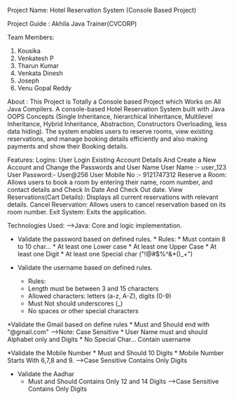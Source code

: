 Project Name: Hotel Reservation System  (Console Based Project)

Project Guide : Akhila Java Trainer(CVCORP)

Team Members:
1. Kousika
2. Venkatesh P
3. Tharun Kumar 
4. Venkata Dinesh 
5. Joseph
6. Venu Gopal Reddy

About :
This Project is Totally a Console based Project which Works on All Java Compilers. A console-based Hotel Reservation System built with Java OOPS Concepts 
(Single Inheritance, hierarchical Inheritance, Multilevel Inheritance, Hybrid Inheritance, Abstraction, Constructors Overloading, less data hiding). 
The system enables users to reserve rooms, view existing reservations, and manage booking details efficiently and also making payments and show their Booking details.

Features:
Logins: User Login Existing Account Details And Create a New Account and Change the Passwords and User Name
        User Name :- user_123
        User Password:- User@256
        User Mobile No :- 9121747312
Reserve a Room: Allows users to book a room by entering their name, room number, and contact details and Check In Date And Check Out date.
View Reservations(Cart Details): Displays all current reservations with relevant details.
Cancel Reservation: Allows users to cancel reservation based on its room number.
Exit System: Exits the application.

Technologies Used:
-->Java: Core and logic implementation.


* Validate the password based on defined rules.
	  * Rules:
	  * Must contain 8 to 10 char...
	  * At least one Lower case
	  * At least one Upper Case
	  * At least one Digit
	  * At least one Special char ("!@#$%^&*()_+")

* Validate the username based on defined rules.
     * Rules:
     * Length must be between 3 and 15 characters
     * Allowed characters: letters (a-z, A-Z), digits (0-9)
     * Must Not should underscores (_)
     * No spaces or other special characters

*Validate the Gmail based on define rules
     * Must and Should end with "@gmail.com" 
       -->Note: Case Sensitive
     * User Name must and should Alphabet only and Digits 
     * No Special Char... Contain username

*Validate the Mobile Number 
     * Must and Should 10 Digits 
     * Mobile Number Starts With 6,7,8 and 9.
     -->Case Sensitive Contains Only Digits

* Validate the Aadhar 
     * Must and Should Contains Only 12 and 14 Digits 
     -->Case Sensitive Contains Only Digits

     


   
